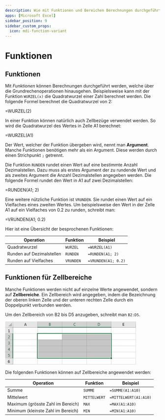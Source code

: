 ```yaml
---
description: Wie mit Funktionen und Bereichen Berechnungen durchgeführt werden können.
apps: [Microsoft Excel]
sidebar_position: 9
sidebar_custom_props:
  icon: mdi-function-variant
---
```


# Funktionen




## Funktionen

Mit *Funktionen* können Berechnungen durchgeführt werden, welche über die Grundrechenoperationen hinausgehen. Beispielsweise kann mit der Funktion `WURZEL(x)` die Quadratwurzel einer Zahl berechnet werden. Die folgende Formel berechnet die Quadratwurzel von 2:

<ExcelBox>=WURZEL(2)</ExcelBox>

In einer Funktion können natürlich auch Zellbezüge verwendet werden. So wird die Quadratwurzel des Wertes in Zelle A1 berechnet:

<ExcelBox>=WURZEL(A1)</ExcelBox>

Der Wert, welcher der Funktion übergeben wird, nennt man **Argument**. Manche Funktionen benötigen mehr als ein Argument. Diese werden durch einen Strichpunkt `;` getrennt.

Die Funktion `RUNDEN` rundet einen Wert auf eine bestimmte Anzahl Dezimalstellen. Dazu muss als erstes Argument der zu rundende Wert und als zweites Argument die Anzahl Dezimalstellen angegeben werden. Die folgende Formel rundet den Wert in A1 auf zwei Dezimalstellen:

<ExcelBox>=RUNDEN(A1; 2)</ExcelBox>

Eine weitere nützliche Funktion ist `VRUNDEN`. Sie rundet einen Wert auf ein Vielfaches eines zweiten Wertes. Um beispielsweise den Wert in der Zelle A1 auf ein Vielfaches von 0.2 zu runden, schreibt man:

<ExcelBox>=VRUNDEN(A1; 0.2)</ExcelBox>

Hier ist eine Übersicht der besprochenen Funktionen:

| Operation                 | Funktion  | Beispiel            |
| ------------------------- | --------- | ------------------- |
| Quadratwurzel             | `WURZEL`  | `=WURZEL(A1)`       |
| Runden auf Dezimalstellen | `RUNDEN`  | `=RUNDEN(A1; 2)`    |
| Runden auf Vielfaches     | `VRUNDEN` | `=VRUNDEN(A1; 0.2)` |


## Funktionen für Zellbereiche

Manche Funktionen werden nicht auf einzelne Werte angewendet, sondern auf **Zellbereiche**. Ein Zellbereich wird angegeben, indem die Bezeichnung der oberen linken Zelle und der unteren rechten Zelle durch ein Doppelpunkt verbunden werden.

Um den Zellbereich von B2 bis D5 anzugeben, schreibt man `B2:D5`.

![Der Zellbereich B2:D5](./cell-range.png)

Die folgenden Funktionen können auf Zellbereiche angewendet werden:

| Operation                          | Funktion     | Beispiel              |
| ---------------------------------- | ------------ | --------------------- |
| Summe                              | `SUMME`      | `=SUMME(A1:A10)`      |
| Mittelwert                         | `MITTELWERT` | `=MITTELWERT(A1:A10)` |
| Maximum (grösste Zahl im Bereich)  | `MAX`        | `=MAX(A1:A10)`        |
| Minimum (kleinste Zahl im Bereich) | `MIN`        | `=MIN(A1:A10)`        |
